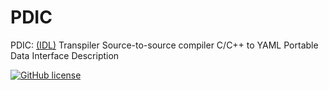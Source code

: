 # PDIC

PDIC: [(IDL)](https://en.wikipedia.org/wiki/Interface_description_language) Transpiler Source-to-source compiler C/C++ to YAML Portable Data Interface Description

[![GitHub license](https://img.shields.io/badge/license-EUPL-blue.svg)](https://raw.githubusercontent.com/herotc/hero-rotation/master/LICENSE)


<!-- sudo apt-get install libncursesw5 -->


